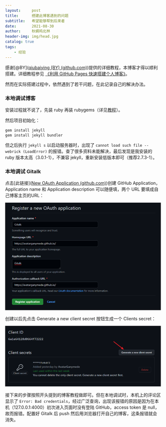 ```yaml
---
layout:     post
title:      搭建此博客遇到的问题
subtitle:   希望能够帮到后来者
date:       2021-08-30
author:     秋蜩鸣北林
header-img: img/head.jpg
catalog: true
tags:
    - 经验
---
```


感谢[@BY]([qiubaiying (BY) (github.com)](https://github.com/qiubaiying))提供的详细教程，本博客才得以顺利搭建。详细教程参见 [《利用 GitHub Pages 快速搭建个人博客》](http://www.jianshu.com/p/e68fba58f75c)。

然而在实际搭建过程中，依然遇到了若干问题，在此记录自己的解决办法。

### 本地调试博客

安装过程就不说了，先装 ruby 再装 rubygems（详见[教程](https://www.jianshu.com/p/9f71e260925d)）。

然后项目初始化：

```shell
gem install jekyll
gem install jekyll bundler
```

但之后执行 `jekyll s` 以启动服务器时，出现了 `cannot load such file -- webrick (LoadError)` 的报错。查了很多资料未能解决，最后发现是我安装的 ruby 版本太高（3.0.1-1），不兼容 jekyll，重新安装低版本即可（推荐2.7.3-1）。

### 本地调试 Gitalk

点击[此链接]([New OAuth Application (github.com)](https://github.com/settings/applications/new))创建 GitHub Application，Application name 和 Application description 可以随便填，两个 URL 要填成自己博客主页的URL：

![image-20210830150851043](2021-08-30-%E6%90%AD%E5%BB%BA%E6%AD%A4%E5%8D%9A%E5%AE%A2%E9%81%87%E5%88%B0%E7%9A%84%E9%97%AE%E9%A2%98.assets/image-20210830150851043.png)

创建以后先点击 Generate a new client secret 按钮生成一个 Clients secret：

![image-20210830151008148-16303082784537](2021-08-30-%E6%90%AD%E5%BB%BA%E6%AD%A4%E5%8D%9A%E5%AE%A2%E9%81%87%E5%88%B0%E7%9A%84%E9%97%AE%E9%A2%98.assets/image-20210830151008148-16303082784537.png)

接下来的步骤按照开头提到的博客教程做即可。但在本地调试时，本机上的评论区显示了 `Error: Bad credentials`，经过广泛查询，出现该报错的原因是因为在本机（127.0.0.1:4000）初次进入页面时没有登陆 GitHub，access token 是 null，故而报错。配置好 Gitalk 后 push 然后用浏览器打开自己的博客，这条报错就会消失。